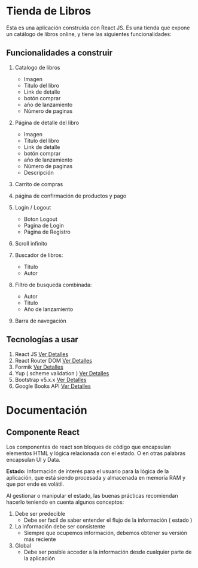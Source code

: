 # Tienda de Libros

Esta es una aplicación construída con React JS. Es una tienda que expone un catálogo de libros online, 
y tiene las siguientes funcionalidades:


## Funcionalidades a construir

1. Catalogo de libros
    - Imagen
    - Titulo del libro
    - Link de detalle 
    - botón comprar
    - año de lanzamiento
    - Número de paginas

2. Página de detalle del libro
    - Imagen
    - Titulo del libro
    - Link de detalle 
    - botón comprar
    - año de lanzamiento
    - Número de paginas
    - Descripción

3. Carrito de compras
4. página de confirmación de productos y pago
5. Login / Logout
    - Boton Logout
    - Pagina de Login
    - Página de Registro
6. Scroll infinito
7. Buscador de libros:
    - Titulo
    - Autor
8. Filtro de busqueda combinada:
    - Autor
    - Titulo
    - Año de lanzamiento
9. Barra de navegación 

## Tecnologías a usar

1. React JS [Ver Detalles](https://reactjs.org/)
2. React Router DOM [Ver Detalles](https://www.npmjs.com/package/react-router-dom)
3. Formik [Ver Detalles](https://formik.org/)
4. Yup ( scheme validation ) [Ver Detalles](https://www.npmjs.com/package/yup)
5. Bootstrap v5.x.x [Ver Detalles](https://getbootstrap.com/)
6. Google Books API [Ver Detalles](https://developers.google.com/books/docs/overview)

# Documentación

## Componente React

Los componentes de react son bloques de código que encapsulan elementos HTML y lógica relacionada con el estado.
O en otras palabras encapsulan UI y Data.

**Estado:**
Información de interés para el usuario para la lógica de la aplicación, que está siendo procesada y almacenada en memoría RAM y que por ende es volátil. 

Al gestionar o manipular el estado, las buenas prácticas recomiendan hacerlo teniendo en cuenta algunos conceptos:

1. Debe ser predecible
    - Debe ser facil de saber entender el flujo de la información ( estado )
2. La información debe ser consistente
    - Siempre que ocupemos información, debemos obtener su versión más reciente
3. Global
    - Debe ser posible acceder a la información desde cualquier parte de la aplicación

